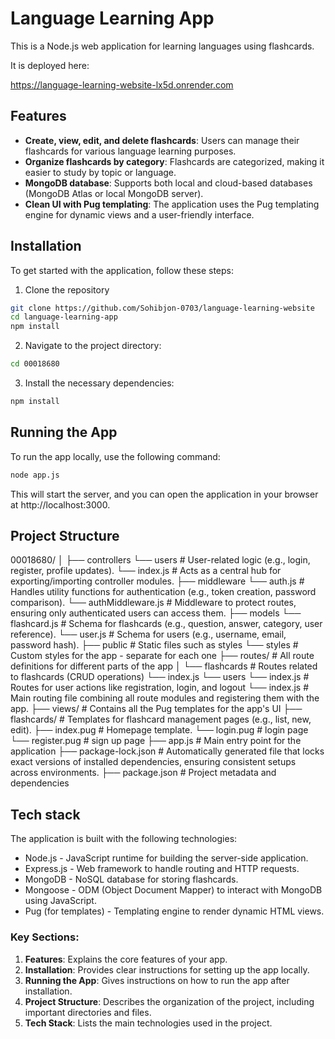 # Language Learning App

This is a Node.js web application for learning languages using flashcards.

It is deployed here:

https://language-learning-website-lx5d.onrender.com

## Features
- **Create, view, edit, and delete flashcards**: Users can manage their flashcards for various language learning purposes.
- **Organize flashcards by category**: Flashcards are categorized, making it easier to study by topic or language.
- **MongoDB database**: Supports both local and cloud-based databases (MongoDB Atlas or local MongoDB server).
- **Clean UI with Pug templating**: The application uses the Pug templating engine for dynamic views and a user-friendly interface.


## Installation

To get started with the application, follow these steps:

1. Clone the repository

```bash
git clone https://github.com/Sohibjon-0703/language-learning-website
cd language-learning-app
npm install
```
2. Navigate to the project directory:

```bash
cd 00018680
```
3. Install the necessary dependencies:

```bash
npm install
```

## Running the App

To run the app locally, use the following command:

```bash
node app.js
```

This will start the server, and you can open the application in your browser at http://localhost:3000.


## Project Structure

00018680/
│
├── controllers
    └── users    # User-related logic (e.g., login, register, profile updates).
    └── index.js  # Acts as a central hub for exporting/importing controller modules.
├── middleware
    └── auth.js  # Handles utility functions for authentication (e.g., token creation, password comparison).
    └── authMiddleware.js   # Middleware to protect routes, ensuring only authenticated users can access them.
├── models
    └── flashcard.js  # Schema for flashcards (e.g., question, answer, category, user reference).
    └── user.js  # Schema for users (e.g., username, email, password hash).
├── public              # Static files such as styles 
    └── styles           # Custom styles for the app - separate for each one
├── routes/              # All route definitions for different parts of the app
│   └── flashcards    # Routes related to flashcards (CRUD operations)
        └── index.js
    └── users
        └── index.js  # Routes for user actions like registration, login, and logout
    └── index.js  # Main routing file combining all route modules and registering them with the app.
├── views/               # Contains all the Pug templates for the app's UI
    ├── flashcards/      # Templates for flashcard management pages (e.g., list, new, edit).
    ├── index.pug        # Homepage template.
    └── login.pug        # login page
    └── register.pug     # sign up page
├── app.js               # Main entry point for the application
├── package-lock.json    # Automatically generated file that locks exact versions of installed dependencies, ensuring consistent setups across environments.
├── package.json         # Project metadata and dependencies



## Tech stack

The application is built with the following technologies:

* Node.js - JavaScript runtime for building the server-side application.
* Express.js - Web framework to handle routing and HTTP requests.
* MongoDB - NoSQL database for storing flashcards.
* Mongoose - ODM (Object Document Mapper) to interact with MongoDB using JavaScript.
* Pug (for templates) - Templating engine to render dynamic HTML views.



### Key Sections:

1. **Features**: Explains the core features of your app.
2. **Installation**: Provides clear instructions for setting up the app locally.
3. **Running the App**: Gives instructions on how to run the app after installation.
4. **Project Structure**: Describes the organization of the project, including important directories and files.
5. **Tech Stack**: Lists the main technologies used in the project.
